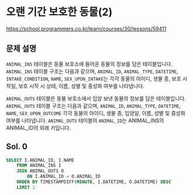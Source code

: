 # 오랜 기간 보호한 동물(2)
https://school.programmers.co.kr/learn/courses/30/lessons/59411

## 문제 설명
`ANIMAL_INS` 테이블은 동물 보호소에 들어온 동물의 정보를 담은 테이블입니다. `ANIMAL_INS` 테이블 구조는 다음과 같으며, `ANIMAL_ID`, `ANIMAL_TYPE`, `DATETIME`, `INTAKE_CONDITION`, `NAME`, `SEX_UPON_INTAKE`는 각각 동물의 아이디, 생물 종, 보호 시작일, 보호 시작 시 상태, 이름, 성별 및 중성화 여부를 나타냅니다.

`ANIMAL_OUTS` 테이블은 동물 보호소에서 입양 보낸 동물의 정보를 담은 테이블입니다. `ANIMAL_OUTS` 테이블 구조는 다음과 같으며, `ANIMAL_ID`, `ANIMAL_TYPE`, `DATETIME`, `NAME`, `SEX_UPON_OUTCOME` 각각 동물의 아이디, 생물 종, 입양일, 이름, 성별 및 중성화 여부를 나타냅니다. `ANIMAL_OUTS` 테이블의 `ANIMAL_ID`는 ANIMAL_INS의 ANIMAL_ID의 외래 키입니다.

## Sol. 0
```sql
SELECT I.ANIMAL_ID, I.NAME
    FROM ANIMAL_INS I
    JOIN ANIMAL_OUTS O
        ON I.ANIMAL_ID = O.ANIMAL_ID
    ORDER BY TIMESTAMPDIFF(MINUTE, I.DATETIME, O.DATETIME) DESC
    LIMIT 2
```